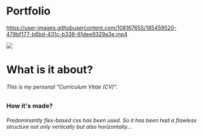 # Portfolio


https://user-images.githubusercontent.com/108167655/185459520-479bf177-b6bd-431c-b338-61dee9329a3e.mp4


![](cv.gif)

<h1>What is it about?
<h6>This is my personal "Curriculum Vitae (CV)".

<h3>How it's made?
<h6>Predominantly flex-based css has been used. So it has been had a flawless structure not only vertically but also horizontally...
